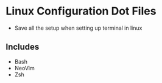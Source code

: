 # Linux Configuration Dot Files

- Save all the setup when setting up terminal in linux

## Includes
- Bash
- NeoVim
- Zsh
